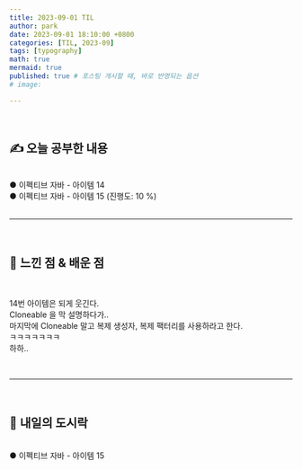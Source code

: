 ```yaml
---
title: 2023-09-01 TIL
author: park
date: 2023-09-01 18:10:00 +0800
categories: [TIL, 2023-09]
tags: [typography]
math: true
mermaid: true
published: true # 포스팅 개시할 때, 바로 반영되는 옵션
# image: 

---
```


<br>

## ✍ 오늘 공부한 내용

<br>
● 이펙티브 자바 - 아이템 14<br>
● 이펙티브 자바 - 아이템 15 (진행도: 10 %)<br>
<br>

---

<br>

## 🧠 느낀 점 & 배운 점 

<br>

14번 아이템은 되게 웃긴다.<br>
Cloneable 을 막 설명하다가..<br>
마지막에 Cloneable 말고 복제 생성자, 복제 팩터리를 사용하라고 한다.<br>
ㅋㅋㅋㅋㅋㅋㅋ<br>
하하..<br>

<br>

---

<br>

## 🍱 내일의 도시락

<br>
● 이펙티브 자바 - 아이템 15<br>

<br>
<br>